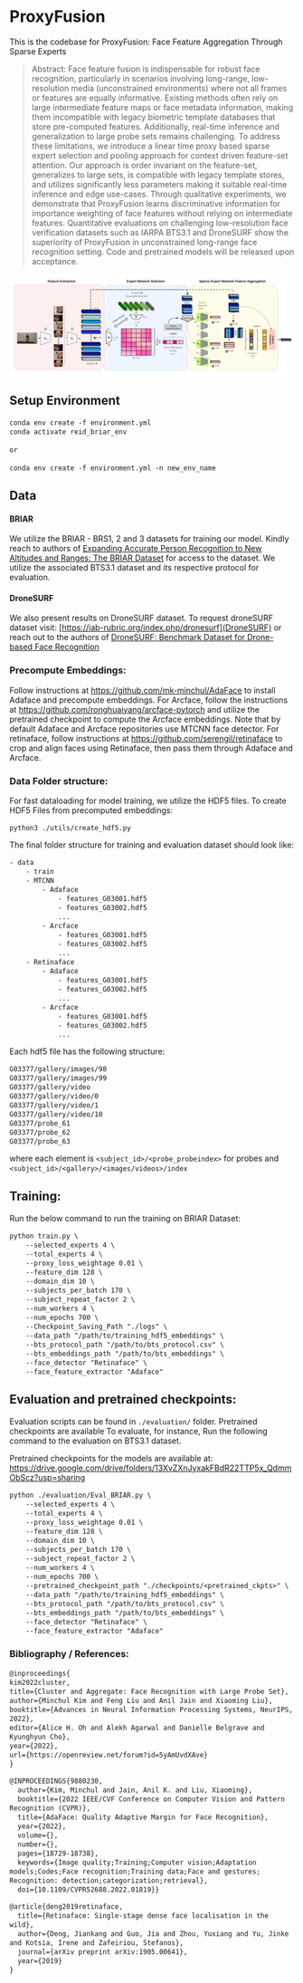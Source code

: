 # ProxyFusion

This is the codebase for ProxyFusion: Face Feature Aggregation Through Sparse Experts

> Abstract:
Face feature fusion is indispensable for robust face recognition, particularly in scenarios involving long-range, low-resolution media (unconstrained environments) where not all frames or features are equally informative. Existing methods often rely on large intermediate feature maps or face metadata information, making them incompatible with legacy biometric template databases that store pre-computed features. Additionally, real-time inference and generalization to large probe sets remains challenging. To address these limitations, we introduce a linear time proxy based sparse expert selection and pooling approach for context driven feature-set attention. Our approach is order invariant on the feature-set, generalizes to large sets, is compatible with legacy template stores, and utilizes significantly less parameters making it suitable real-time inference and edge use-cases. Through qualitative experiments, we demonstrate that ProxyFusion learns discriminative information for importance weighting of face features without relying on intermediate features. Quantitative evaluations on challenging low-resolution face verification datasets such as IARPA BTS3.1 and DroneSURF show the superiority of ProxyFusion in unconstrained long-range face recognition setting. Code and pretrained models will be released upon acceptance.

![image info](./images/architecture.png)


## Setup Environment

```
conda env create -f environment.yml
conda activate reid_briar_env

or 

conda env create -f environment.yml -n new_env_name
```

## Data

#### BRIAR
We utilize the BRIAR - BRS1, 2 and 3 datasets for training our model. Kindly reach to authors of [Expanding Accurate Person Recognition to New Altitudes and Ranges: The
BRIAR Dataset](https://openaccess.thecvf.com/content/WACV2023W/LRR/papers/Cornett_Expanding_Accurate_Person_Recognition_to_New_Altitudes_and_Ranges_The_WACVW_2023_paper.pdf) for access to the dataset. We utilize the associated BTS3.1 dataset and its respective protocol for evaluation.

#### DroneSURF

We also present results on DroneSURF dataset. To request droneSURF dataset visit: [https://iab-rubric.org/index.php/dronesurf](DroneSURF) or reach out to the authors of [DroneSURF: Benchmark Dataset for Drone-based Face Recognition
](https://ieeexplore.ieee.org/document/8756593)


### Precompute Embeddings:

Follow instructions at https://github.com/mk-minchul/AdaFace to install Adaface and precompute embeddings. For Arcface, follow the instructions at https://github.com/ronghuaiyang/arcface-pytorch and utilize the pretrained checkpoint to compute the Arcface embeddings. Note that by default Adaface and Arcface repositories use MTCNN face detector. For retinaface, follow instructions at https://github.com/serengil/retinaface to crop and align faces using Retinaface, then pass them through Adaface and Arcface. 

### Data Folder structure:
For fast dataloading for model training, we utilize the HDF5 files. To create HDF5 Files from precomputed embeddings:

```
python3 ./utils/create_hdf5.py
```

The final folder structure for training and evaluation dataset should look like:
```
- data
    - train
    - MTCNN
        - Adaface
            - features_G03001.hdf5
            - features_G03002.hdf5
            ...
        - Arcface
            - features_G03001.hdf5
            - features_G03002.hdf5
            ...
    - Retinaface
        - Adaface
            - features_G03001.hdf5
            - features_G03002.hdf5
            ...
        - Arcface
            - features_G03001.hdf5
            - features_G03002.hdf5
            ...
```

Each hdf5 file has the following structure:
```
G03377/gallery/images/98
G03377/gallery/images/99
G03377/gallery/video
G03377/gallery/video/0
G03377/gallery/video/1
G03377/gallery/video/10
G03377/probe_61
G03377/probe_62
G03377/probe_63
```
where each element is `<subject_id>/<probe_probeindex>` for probes and `<subject_id>/<gallery>/<images/videos>/index`

## Training:

Run the below command to run the training on BRIAR Dataset:

```
python train.py \
    --selected_experts 4 \
    --total_experts 4 \
    --proxy_loss_weightage 0.01 \
    --feature_dim 128 \
    --domain_dim 10 \
    --subjects_per_batch 170 \
    --subject_repeat_factor 2 \
    --num_workers 4 \
    --num_epochs 700 \
    --Checkpoint_Saving_Path "./logs" \
    --data_path "/path/to/training_hdf5_embeddings" \
    --bts_protocol_path "/path/to/bts_protocol.csv" \
    --bts_embeddings_path "/path/to/bts_embeddings" \
    --face_detector "Retinaface" \
    --face_feature_extractor "Adaface"
```

## Evaluation and pretrained checkpoints:

Evaluation scripts can be found in `./evaluation/` folder.  Pretrained checkpoints are available  To evaluate, for instance, Run the following command to the evaluation on BTS3.1 dataset.

Pretrained checkpoints for the models are available at: https://drive.google.com/drive/folders/13XvZXnJyxakFBdR22TTP5x_QdmmObScz?usp=sharing

```
python ./evaluation/Eval_BRIAR.py \
    --selected_experts 4 \
    --total_experts 4 \
    --proxy_loss_weightage 0.01 \
    --feature_dim 128 \
    --domain_dim 10 \
    --subjects_per_batch 170 \
    --subject_repeat_factor 2 \
    --num_workers 4 \
    --num_epochs 700 \
    --pretrained_checkpoint_path "./checkpoints/<pretrained_ckpts>" \
    --data_path "/path/to/training_hdf5_embeddings" \
    --bts_protocol_path "/path/to/bts_protocol.csv" \
    --bts_embeddings_path "/path/to/bts_embeddings" \
    --face_detector "Retinaface" \
    --face_feature_extractor "Adaface"
```

### Bibliography / References:

```
@inproceedings{
kim2022cluster,
title={Cluster and Aggregate: Face Recognition with Large Probe Set},
author={Minchul Kim and Feng Liu and Anil Jain and Xiaoming Liu},
booktitle={Advances in Neural Information Processing Systems, NeurIPS, 2022},
editor={Alice H. Oh and Alekh Agarwal and Danielle Belgrave and Kyunghyun Cho},
year={2022},
url={https://openreview.net/forum?id=5yAmUvdXAve}
}
```


```
@INPROCEEDINGS{9880230,
  author={Kim, Minchul and Jain, Anil K. and Liu, Xiaoming},
  booktitle={2022 IEEE/CVF Conference on Computer Vision and Pattern Recognition (CVPR)}, 
  title={AdaFace: Quality Adaptive Margin for Face Recognition}, 
  year={2022},
  volume={},
  number={},
  pages={18729-18738},
  keywords={Image quality;Training;Computer vision;Adaptation models;Codes;Face recognition;Training data;Face and gestures; Recognition: detection;categorization;retrieval},
  doi={10.1109/CVPR52688.2022.01819}}
```

```
@article{deng2019retinaface,
  title={Retinaface: Single-stage dense face localisation in the wild},
  author={Deng, Jiankang and Guo, Jia and Zhou, Yuxiang and Yu, Jinke and Kotsia, Irene and Zafeiriou, Stefanos},
  journal={arXiv preprint arXiv:1905.00641},
  year={2019}
}
```
